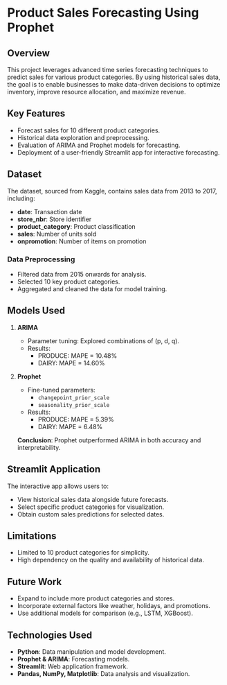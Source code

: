 # Product Sales Forecasting Using Prophet

## **Overview**
This project leverages advanced time series forecasting techniques to predict sales for various product categories. By using historical sales data, the goal is to enable businesses to make data-driven decisions to optimize inventory, improve resource allocation, and maximize revenue.

## **Key Features**
- Forecast sales for 10 different product categories.
- Historical data exploration and preprocessing.
- Evaluation of ARIMA and Prophet models for forecasting.
- Deployment of a user-friendly Streamlit app for interactive forecasting.

## **Dataset**
The dataset, sourced from Kaggle, contains sales data from 2013 to 2017, including:
- **date**: Transaction date
- **store_nbr**: Store identifier
- **product_category**: Product classification
- **sales**: Number of units sold
- **onpromotion**: Number of items on promotion

### **Data Preprocessing**
- Filtered data from 2015 onwards for analysis.
- Selected 10 key product categories.
- Aggregated and cleaned the data for model training.

## **Models Used**
1. **ARIMA**
   - Parameter tuning: Explored combinations of (p, d, q).
   - Results: 
     - PRODUCE: MAPE = 10.48%
     - DAIRY: MAPE = 14.60%

2. **Prophet**
   - Fine-tuned parameters:
     - `changepoint_prior_scale`
     - `seasonality_prior_scale`
   - Results:
     - PRODUCE: MAPE = 5.39%
     - DAIRY: MAPE = 6.48%

   **Conclusion**: Prophet outperformed ARIMA in both accuracy and interpretability.

## **Streamlit Application**
The interactive app allows users to:
- View historical sales data alongside future forecasts.
- Select specific product categories for visualization.
- Obtain custom sales predictions for selected dates.

## **Limitations**
- Limited to 10 product categories for simplicity.
- High dependency on the quality and availability of historical data.

## **Future Work**
- Expand to include more product categories and stores.
- Incorporate external factors like weather, holidays, and promotions.
- Use additional models for comparison (e.g., LSTM, XGBoost).

## **Technologies Used**
- **Python**: Data manipulation and model development.
- **Prophet & ARIMA**: Forecasting models.
- **Streamlit**: Web application framework.
- **Pandas, NumPy, Matplotlib**: Data analysis and visualization.


